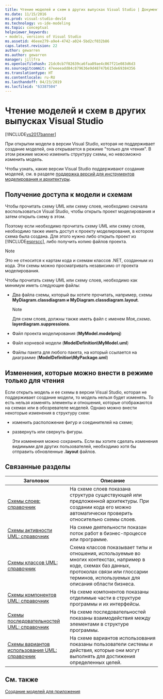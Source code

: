 ```yaml
---
title: Чтение моделей и схем в других выпусках Visual Studio | Документация Майкрософт
ms.date: 11/15/2016
ms.prod: visual-studio-dev14
ms.technology: vs-ide-modeling
ms.topic: conceptual
helpviewer_keywords:
- models, versions of Visual Studio
ms.assetid: 46eee279-a9e4-4742-a024-5bd2cf032b86
caps.latest.revision: 22
author: gewarren
ms.author: gewarren
manager: jillfra
ms.openlocfilehash: 21dc0cb7f02639ca6faa89ae4c067f21e083d6d3
ms.sourcegitcommit: 47eeeeadd84c879636e9d48747b615de69384356
ms.translationtype: HT
ms.contentlocale: ru-RU
ms.lasthandoff: 04/23/2019
ms.locfileid: "63387504"
---
```

# <a name="read-models-and-diagrams-in-other-visual-studio-editions"></a>Чтение моделей и схем в других выпусках Visual Studio
[!INCLUDE[vs2017banner](../includes/vs2017banner.md)]

При открытии модели в версии Visual Studio, которая не поддерживает создание моделей, она открывается в режиме "только для чтения". В этом режиме можно изменить структуру схемы, но невозможно изменить модель.  
  
 Чтобы узнать, какие версии Visual Studio поддерживают создание моделей, см. в разделе [поддержка версий для инструментов моделирования и архитектуры](../modeling/what-s-new-for-design-in-visual-studio.md#VersionSupport).  
  
## <a name="obtaining-access-to-a-model-and-diagrams"></a>Получение доступа к модели и схемам  
 Чтобы прочитать схему UML или схему слоев, необходимо сначала воспользоваться Visual Studio, чтобы открыть проект моделирования и затем открыть схему в этом.  
  
 Поэтому если необходимо прочитать схему UML или схему слоев, необходимо также иметь доступ к проекту моделирования, в котором схема была создана. Для этого нужно либо открыть проект из [!INCLUDE[esprscc](../includes/esprscc-md.md)], либо получить копию файлов проекта.  
  
> [!NOTE]
> Это не относится к картам кода и схемам классов .NET, созданным из кода. Эти схемы можно просматривать независимо от проекта моделирования.  
  
 Чтобы прочитать схему UML или схему слоев, необходимо как минимум иметь следующие файлы:  
  
- Два файла схемы, который вы хотите прочитать, например, схемы **MyDiagram.classdiagram и MyDiagram.classdiagram.layout**.  
  
    > [!NOTE]
    > Для схем слоев, должны также иметь файл с именем _Моя_схема_**. layerdiagram.suppressions**.  
  
- Файл проекта моделирования (**MyModel.modelproj**)  
  
- Файл корневой модели (**ModelDefinition\MyModel.uml**)  
  
- Файлы пакета для любого пакета, на который ссылается на диаграмме (**ModelDefinition\MyPackage.uml**)  
  
## <a name="changes-that-you-can-make-in-read-only-mode"></a>Изменения, которые можно внести в режиме только для чтения  
 Если открыть модель и ее схемы в версии Visual Studio, которая не поддерживает создание модели, то модель нельзя будет изменять. То есть нельзя изменять элементы и отношения, которые отображаются на схемах или в обозревателе моделей. Однако можно внести некоторые изменения в структуру схем:  
  
- изменить расположение фигур и соединителей на схеме;  
  
- развернуть или свернуть фигуры.  
  
  Эти изменения можно сохранить. Если вы хотите сделать изменения видимыми для других пользователей, необходимо хотя бы отправить обновленные **.layout** файлов.  
  
## <a name="RelatedTopics"></a> Связанные разделы  
  
|Заголовок|Описание|  
|-----------|-----------------|  
|[Схемы слоев: справочник](../modeling/layer-diagrams-reference.md)|На схеме слоев показана структура существующей или предложенной архитектуры. При создании кода его можно автоматически проверить относительно схемы слоев.|  
|[Схемы активности UML: справочник](../modeling/uml-activity-diagrams-reference.md)|На схеме деятельности показан поток работ в бизнес-процессе или программе.|  
|[Схемы классов UML: справочник](../modeling/uml-class-diagrams-reference.md)|Схема классов показывает типы и отношения, используемые во многих контекстах, например в коде, схемах баз данных, протоколах связи или глоссарии терминов, используемых для описания области бизнеса.|  
|[Схемы компонентов UML: справочник](../modeling/uml-component-diagrams-reference.md)|На схеме компонентов показаны отделимые части в структуре программы и их интерфейсы.|  
|[Схемы последовательностей UML: справочник](../modeling/uml-sequence-diagrams-reference.md)|На схеме последовательностей показаны взаимодействия между элементами в структуре программы.|  
|[Схемы вариантов использования UML: справочник](../modeling/uml-use-case-diagrams-reference.md)|На схеме вариантов использования показаны пользователи системы и действия, которые они могут выполнять для достижения определенных целей.|  
  
## <a name="see-also"></a>См. также  
 [Создание моделей для приложения](../modeling/create-models-for-your-app.md)
